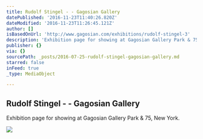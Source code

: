 ```yaml
---
title: Rudolf Stingel - - Gagosian Gallery
datePublished: '2016-11-23T11:40:26.820Z'
dateModified: '2016-11-23T11:26:45.121Z'
author: []
isBasedOnUrl: 'http://www.gagosian.com/exhibitions/rudolf-stingel-3'
description: 'Exhibition page for showing at Gagosian Gallery Park & 75, New York.'
publisher: {}
via: {}
sourcePath: _posts/2016-07-25-rudolf-stingel-gagosian-gallery.md
starred: false
inFeed: true
_type: MediaObject

---
```

<article style=""><h1>Rudolf Stingel - - Gagosian Gallery</h1><p>Exhibition page for showing at Gagosian Gallery Park &amp; 75, New York.</p><img src="http://www.gagosian.com/__data/abf14d113b9c5bec7a8bcc67087427f8.jpg" /></article>